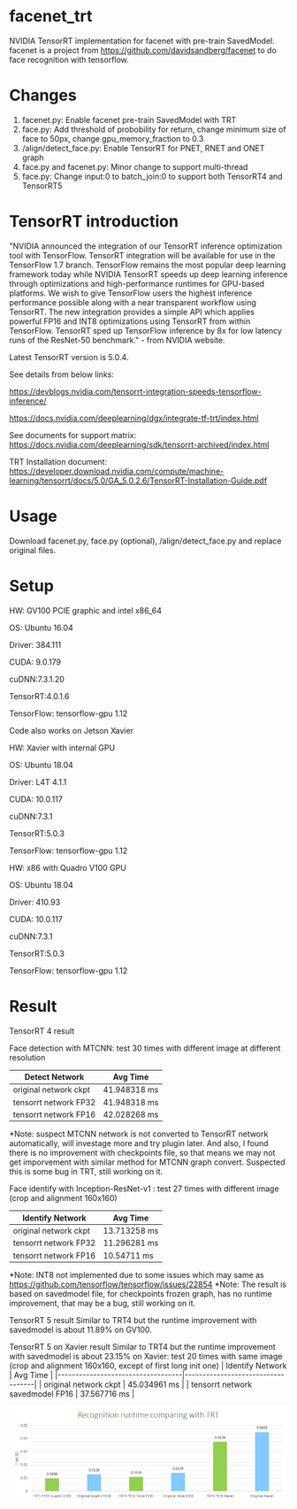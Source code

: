 # facenet_trt
NVIDIA TensorRT implementation for facenet with pre-train SavedModel.
facenet is a project from https://github.com/davidsandberg/facenet to do face recognition with tensorflow.

# Changes 
1. facenet.py: Enable facenet pre-train SavedModel with TRT
2. face.py: Add threshold of probobility for return, change minimum size of face to 50px, change gpu_memory_fraction to 0.3 
3. /align/detect_face.py: Enable TensorRT for PNET, RNET and ONET graph
4. face.py and facenet.py: Minor change to support multi-thread
5. face.py: Change input:0 to batch_join:0 to support both TensorRT4 and TensorRT5

# TensorRT introduction
"NVIDIA announced the integration of our TensorRT inference optimization tool with TensorFlow. TensorRT integration will be available for use in the TensorFlow 1.7 branch. TensorFlow remains the most popular deep learning framework today while NVIDIA TensorRT speeds up deep learning inference through optimizations and high-performance runtimes for GPU-based platforms. We wish to give TensorFlow users the highest inference performance possible along with a near transparent workflow using TensorRT. The new integration provides a simple API which applies powerful FP16 and INT8 optimizations using TensorRT from within TensorFlow. TensorRT sped up TensorFlow inference by 8x for low latency runs of the ResNet-50 benchmark." - from NVIDIA website. 

Latest TensorRT version is 5.0.4.

See details from below links:

https://devblogs.nvidia.com/tensorrt-integration-speeds-tensorflow-inference/

https://docs.nvidia.com/deeplearning/dgx/integrate-tf-trt/index.html

See documents for support matrix: https://docs.nvidia.com/deeplearning/sdk/tensorrt-archived/index.html

TRT Installation document: https://developer.download.nvidia.com/compute/machine-learning/tensorrt/docs/5.0/GA_5.0.2.6/TensorRT-Installation-Guide.pdf

# Usage
Download facenet.py, face.py (optional), /align/detect_face.py and replace original files.

# Setup
HW: GV100 PCIE graphic and intel x86_64

OS: Ubuntu 16.04

Driver: 384.111

CUDA: 9.0.179

cuDNN:7.3.1.20

TensorRT:4.0.1.6

TensorFlow: tensorflow-gpu 1.12


Code also works on Jetson Xavier

HW: Xavier with internal GPU

OS: Ubuntu 18.04

Driver: L4T 4.1.1

CUDA: 10.0.117

cuDNN:7.3.1

TensorRT:5.0.3

TensorFlow: tensorflow-gpu 1.12


HW: x86 with Quadro V100 GPU

OS: Ubuntu 18.04

Driver: 410.93

CUDA: 10.0.117

cuDNN:7.3.1

TensorRT:5.0.3

TensorFlow: tensorflow-gpu 1.12


# Result
TensorRT 4 result

Face detection with MTCNN: test 30 times with different image at different resolution

| Detect Network      | Avg Time |
|------------------------|------------------------|
| original network ckpt | 41.948318 ms |
| tensorrt network FP32  | 41.948318 ms |
| tensorrt network FP16  | 42.028268 ms |

*Note: suspect MTCNN network is not converted to TensorRT network automatically, will investage more and try plugin later. And also, I found there is no improvement with checkpoints file, so that means we may not get imporvement with similar method for MTCNN graph convert. Suspected this is some bug in TRT, still working on it.

Face identify with Inception-ResNet-v1
: test 27 times with different image (crop and alignment 160x160)

| Identify Network      | Avg Time |
|------------------------|------------------------|
| original network ckpt | 13.713258 ms |
| tensorrt network FP32  | 11.296281 ms |
| tensorrt network FP16  | 10.54711 ms |

*Note: INT8 not implemented due to some issues which may same as https://github.com/tensorflow/tensorflow/issues/22854
*Note: The result is based on savedmodel file, for checkpoints frozen graph, has no runtime improvement, that may be a bug, still working on it.

TensorRT 5 result
Similar to TRT4 but the runtime improvement with savedmodel is about 11.89% on GV100. 

TensorRT 5 on Xavier result
Similar to TRT4 but the runtime improvement with savedmodel is about 23.15% on Xavier: test 20 times with same image (crop and alignment 160x160, except of first long init one)
| Identify Network      | Avg Time |
|-----------------------------------|-----------------------------------|
| original network ckpt | 45.034961 ms |
| tensorrt network savedmodel FP16  | 37.567716 ms |

![](TRT_Runtime_Compare_Result.png?raw=true)
